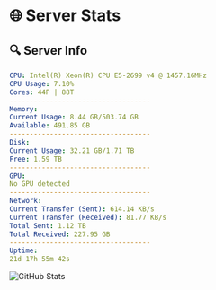 # 🌐 Server Stats
## 🔍 Server Info
```yaml
CPU: Intel(R) Xeon(R) CPU E5-2699 v4 @ 1457.16MHz
CPU Usage: 7.10%
Cores: 44P | 88T
-----------------------------------
Memory:
Current Usage: 8.44 GB/503.74 GB
Available: 491.85 GB
-----------------------------------
Disk:
Current Usage: 32.21 GB/1.71 TB
Free: 1.59 TB
-----------------------------------
GPU:
No GPU detected
-----------------------------------
Network:
Current Transfer (Sent): 614.14 KB/s
Current Transfer (Received): 81.77 KB/s
Total Sent: 1.12 TB
Total Received: 227.95 GB
-----------------------------------
Uptime:
21d 17h 55m 42s
```
![GitHub Stats](https://img.shields.io/badge/Updated-2025-05-11_11:04:30-blue)